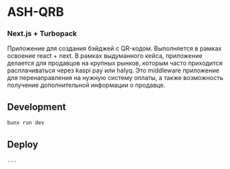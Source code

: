 # ASH-QRB
### Next.js + Turbopack

Приложение для создания бэйджей с QR-кодом. Выполняется в рамках освоение react + next. В рамках
выдуманного кейса, приложение делается для продавцов на крупных рынков, которым часто приходится
расплачиваться через kaspi pay или halyq. Это middleware приложение для перенаправления на
нужную систему оплаты, а также возможность получение дополнительной информации о продавце.

## Development

```bash
bunx run dev
```

## Deploy

```bash
...
```